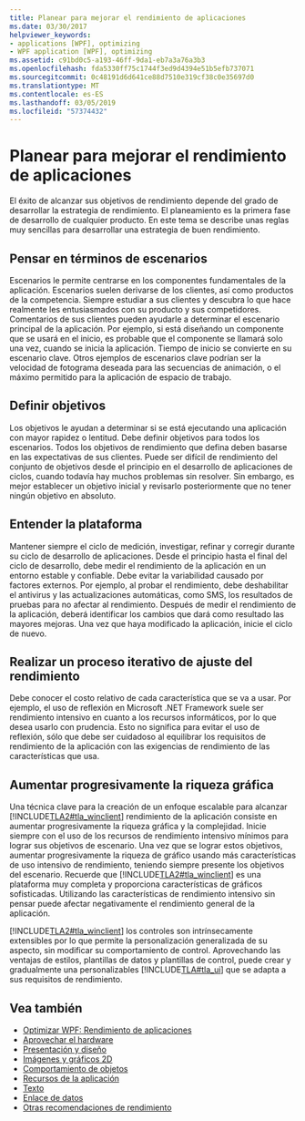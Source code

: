 ```yaml
---
title: Planear para mejorar el rendimiento de aplicaciones
ms.date: 03/30/2017
helpviewer_keywords:
- applications [WPF], optimizing
- WPF application [WPF], optimizing
ms.assetid: c91bd0c5-a193-46ff-9da1-eb7a3a76a3b3
ms.openlocfilehash: fda5330ff75c1744f3ed9d4394e51b5efb737071
ms.sourcegitcommit: 0c48191d6d641ce88d7510e319cf38c0e35697d0
ms.translationtype: MT
ms.contentlocale: es-ES
ms.lasthandoff: 03/05/2019
ms.locfileid: "57374432"
---
```

# <a name="planning-for-application-performance"></a>Planear para mejorar el rendimiento de aplicaciones
El éxito de alcanzar sus objetivos de rendimiento depende del grado de desarrollar la estrategia de rendimiento. El planeamiento es la primera fase de desarrollo de cualquier producto. En este tema se describe unas reglas muy sencillas para desarrollar una estrategia de buen rendimiento.  
  
## <a name="think-in-terms-of-scenarios"></a>Pensar en términos de escenarios  
 Escenarios le permite centrarse en los componentes fundamentales de la aplicación. Escenarios suelen derivarse de los clientes, así como productos de la competencia. Siempre estudiar a sus clientes y descubra lo que hace realmente les entusiasmados con su producto y sus competidores. Comentarios de sus clientes pueden ayudarle a determinar el escenario principal de la aplicación. Por ejemplo, si está diseñando un componente que se usará en el inicio, es probable que el componente se llamará solo una vez, cuando se inicia la aplicación. Tiempo de inicio se convierte en su escenario clave. Otros ejemplos de escenarios clave podrían ser la velocidad de fotograma deseada para las secuencias de animación, o el máximo permitido para la aplicación de espacio de trabajo.  
  
## <a name="define-goals"></a>Definir objetivos  
 Los objetivos le ayudan a determinar si se está ejecutando una aplicación con mayor rapidez o lentitud. Debe definir objetivos para todos los escenarios. Todos los objetivos de rendimiento que defina deben basarse en las expectativas de sus clientes. Puede ser difícil de rendimiento del conjunto de objetivos desde el principio en el desarrollo de aplicaciones de ciclos, cuando todavía hay muchos problemas sin resolver. Sin embargo, es mejor establecer un objetivo inicial y revisarlo posteriormente que no tener ningún objetivo en absoluto.  
  
## <a name="understand-your-platform"></a>Entender la plataforma  
 Mantener siempre el ciclo de medición, investigar, refinar y corregir durante su ciclo de desarrollo de aplicaciones. Desde el principio hasta el final del ciclo de desarrollo, debe medir el rendimiento de la aplicación en un entorno estable y confiable. Debe evitar la variabilidad causado por factores externos. Por ejemplo, al probar el rendimiento, debe deshabilitar el antivirus y las actualizaciones automáticas, como SMS, los resultados de pruebas para no afectar al rendimiento. Después de medir el rendimiento de la aplicación, deberá identificar los cambios que dará como resultado las mayores mejoras. Una vez que haya modificado la aplicación, inicie el ciclo de nuevo.  
  
## <a name="make-performance-tuning-an-iterative-process"></a>Realizar un proceso iterativo de ajuste del rendimiento  
 Debe conocer el costo relativo de cada característica que se va a usar. Por ejemplo, el uso de reflexión en Microsoft .NET Framework suele ser rendimiento intensivo en cuanto a los recursos informáticos, por lo que desea usarlo con prudencia. Esto no significa para evitar el uso de reflexión, sólo que debe ser cuidadoso al equilibrar los requisitos de rendimiento de la aplicación con las exigencias de rendimiento de las características que usa.  
  
## <a name="build-towards-graphical-richness"></a>Aumentar progresivamente la riqueza gráfica  
 Una técnica clave para la creación de un enfoque escalable para alcanzar [!INCLUDE[TLA2#tla_winclient](../../../../includes/tla2sharptla-winclient-md.md)] rendimiento de la aplicación consiste en aumentar progresivamente la riqueza gráfica y la complejidad. Inicie siempre con el uso de los recursos de rendimiento intensivo mínimos para lograr sus objetivos de escenario. Una vez que se lograr estos objetivos, aumentar progresivamente la riqueza de gráfico usando más características de uso intensivo de rendimiento, teniendo siempre presente los objetivos del escenario. Recuerde que [!INCLUDE[TLA2#tla_winclient](../../../../includes/tla2sharptla-winclient-md.md)] es una plataforma muy completa y proporciona características de gráficos sofisticadas. Utilizando las características de rendimiento intensivo sin pensar puede afectar negativamente el rendimiento general de la aplicación.  
  
 [!INCLUDE[TLA2#tla_winclient](../../../../includes/tla2sharptla-winclient-md.md)] los controles son intrínsecamente extensibles por lo que permite la personalización generalizada de su aspecto, sin modificar su comportamiento de control. Aprovechando las ventajas de estilos, plantillas de datos y plantillas de control, puede crear y gradualmente una personalizables [!INCLUDE[TLA#tla_ui](../../../../includes/tlasharptla-ui-md.md)] que se adapta a sus requisitos de rendimiento.  
  
## <a name="see-also"></a>Vea también
- [Optimizar WPF: Rendimiento de aplicaciones](optimizing-wpf-application-performance.md)
- [Aprovechar el hardware](optimizing-performance-taking-advantage-of-hardware.md)
- [Presentación y diseño](optimizing-performance-layout-and-design.md)
- [Imágenes y gráficos 2D](optimizing-performance-2d-graphics-and-imaging.md)
- [Comportamiento de objetos](optimizing-performance-object-behavior.md)
- [Recursos de la aplicación](optimizing-performance-application-resources.md)
- [Texto](optimizing-performance-text.md)
- [Enlace de datos](optimizing-performance-data-binding.md)
- [Otras recomendaciones de rendimiento](optimizing-performance-other-recommendations.md)
